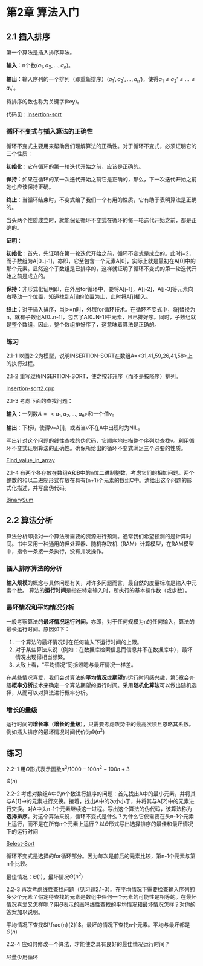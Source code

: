 # 第2章 算法入门
## 2.1 插入排序
第一个算法是插入排序算法。

**输入**：n个数($a_1,a_2,...,a_n$)。

**输出**：输入序列的一个排列（即重新排序）($a_1',a_2',...,a_n'$)，使得$a_1 \leq a_2'\leq...\leq a_n'$。

待排序的数也称为关键字(key)。

代码见：[Insertion-sort](./chapter2/Insertion-sort.cpp)

### 循环不变式与插入算法的正确性
循环不变式主要用来帮助我们理解算法的正确性。对于循环不变式，必须证明它的三个性质：

**初始化**：它在循环的第一轮迭代开始之前，应该是正确的。

**保持**：如果在循环的某一次迭代开始之前它是正确的，那么，下一次迭代开始之前她也应该保持正确。

**终止**：当循环结束时，不变式给了我们一个有用的性质，它有助于表明算法是正确的。

当头两个性质成立时，就能保证循环不变式在循环的每一轮迭代开始之前，都是正确的。

**证明**：

**初始化**：首先，先证明在第一轮迭代开始之前，循环不变式是成立的。此时j=2，而子数组为A[0..j-1]。亦即，它至包含一个元素A[0]，实际上就是最初在A[0]中的那个元素。显然这个子数组是已排序的，这样就证明了循环不变式的第一轮迭代开始之前是成立的。

**保持**：非形式化证明即，在外层for循环中，要将A[j-1]，A[j-2]，A[j-3]等元素向右移动一个位置，知道找到A[j]的位置为止，此时将A[j]插入。

**终止**：对于插入排序，当j>=n时，外层for循环技术。在循环不变式中，将j替换为n，就有子数组A[0..n-1]，包含了A[0..N-1]中元素，且已排好序。同时，子数组就是整个数组，因此，整个数组排好序了，这意味着算法是正确的。

### 练习
2.1-1 以图2-2为模型，说明INSERTION-SORT在数组A=<31,41,59,26,41,58>上的执行过程。

2.1-2 重写过程INSERTION-SORT，使之按非升序（而不是按降序）排列。

[Insertion-sort2.cpp](./chapter2/Insertion-sort2.cpp)

2.1-3 考虑下面的查找问题：

**输入**：一列数$A=<a_1,a_2,...,a_n>$和一个值v。

**输出**：下标i，使得v=A[i]，或者当v不在A中出现时为NIL。

写出针对这个问题的线性查找的伪代码，它顺序地扫描整个序列以查找v。利用循环不变式证明算法的正确性。确保所给出的循环不变式满足三个必要的性质。

[Find_value_in_array](./chapter2/Find_value_in_array.cpp)

2.1-4 有两个各存放在数组A和B中的n位二进制整数，考虑它们的相加问题。两个整数的和以二进制形式存放在具有(n+1)个元素的数组C中。清给出这个问题的形式化描述，并写出伪代码。

[BinarySum](./chapter2/BinarySum.cpp)

## 2.2 算法分析

算法分析即指对一个算法所需要的资源进行预测。通常我们希望预测的是计算时间。书中采用一种通用的但处理器、随机存取机（RAM）计算模型，在RAM模型中，指令一条接一条执行，没有并发操作。

### 插入排序算法的分析

**输入规模**的概念与具体问题有关，对许多问题而言，最自然的度量标准是输入中元素个数。
算法的**运行时间**是指在特定输入时，所执行的基本操作数（或步数）。

### 最坏情况和平均情况分析

一般考察算法的**最坏情况运行时间**，亦即，对于任何规模为n的任何输入，算法的最长运行时间。原因如下：

1. 一个算法的最坏情况时在任何输入下运行时间的上限。
2. 对于某些算法来说（例如：在数据库检索信息而信息并不在数据库中），最坏情况出现得相当频繁。
3. 大致上看，“平均情况”同拆毁嗯与最坏情况一样差。

在某些情况喜爱，我们会对算法的**平均情况**或**期望**的运行时间感兴趣，第5章会介绍**概率分析**技术来确定一个算法期望的运行时间。采用**随机化算法**可以做出随机选择，从而可以对算法进行概率分析。

### 增长的量级

运行时间的**增长率**（**增长的量级**），只需要考虑攻势中的最高次项且忽略其系数。例如插入排序的最坏情况时间代价为$\Theta(n^2)$

## 练习
2.2-1 用$\Theta$形式表示函数$n^3/1000-100n^2-100n+3$

$\Theta(n)$

2.2-2 考虑对数组A中的n个数进行排序的问题：首先找出A中的最小元素，并将其与A[1]中的元素进行交换。接着，找出A中的次小小于，并将其与A[2]中的元素进行交换。对A中头n-1个元素继续这一过程。写出这个算法的伪代码，该算法称为**选择排序**。对这个算法来说，循环不变式是什么？为什么它仅需要在头n-1个元素上运行，而不是在所有n个元素上运行？以$\Theta$形式写出选择排序的最佳和最坏情况下的运行时间

[Select-Sort](./chapter2/Select-Sort.cpp)

循环不变式是选择的for循环部分。因为每次是前后的元素比较，第n-1个元素与第n个比较。

最佳情况：$\Theta(1)$，最坏情况$\Theta(n^2)$

2.2-3 再次考虑线性查找问题（见习题2.1-3）。在平均情况下需要检查输入序列的多少个元素？假定待查找的元素是数组中任何一个元素的可能性是相等的。在最坏情况喜爱又怎样呢？用$\Theta$表示的画吗线性查找的平均情况和最坏情况怎样？对你的答案加以说明。

平均情况下查找$[\frac{n}{2}]$。最坏的情况下查找n个元素。平均与最坏都是$\Theta(n)$

2.2-4 应如何修改一个算法，才能使之具有良好的最佳情况运行时间？

尽量少用循环